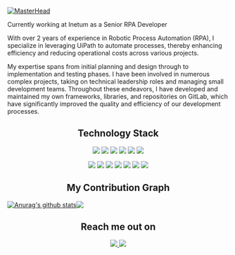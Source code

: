 [![MasterHead](https://github.com/martin-fustes/martin-fustes/blob/main/header_.png?raw=true)](https://github.com/martin-fustes/martin-fustes.git)

Currently working at Inetum as a Senior RPA Developer

With over 2 years of experience in Robotic Process Automation (RPA), I specialize in leveraging UiPath to automate processes, thereby enhancing efficiency and reducing operational costs across various projects.

My expertise spans from initial planning and design through to implementation and testing phases. I have been involved in numerous complex projects, taking on technical leadership roles and managing small development teams. Throughout these endeavors, I have developed and maintained my own frameworks, libraries, and repositories on GitLab, which have significantly improved the quality and efficiency of our development processes.

<h2 align="center">
  Technology Stack
</h2>

<p align="center">
  <img src="https://img.shields.io/badge/-Csharp-grey?style=flat-square&logo=Csharp"/>
  <img src="https://img.shields.io/badge/-dotnet-grey?style=flat-square&logo=dotnet"/>
  <img src="https://img.shields.io/badge/-python-grey?style=flat-square&logo=python"/>
  <img src="https://img.shields.io/badge/-selenium-grey?style=flat-square&logo=selenium"/>
  <img src="https://img.shields.io/badge/-🗄️SQL-grey?style=flat-square&logo=SQL"/>
  <a href="https://git-scm.com/" target="_blank" rel="noopener noreferrer"><img src="https://img.shields.io/badge/-Git-grey?style=flat-square&logo=git"/></a>
</p>

<p align="center">
 <a href="https://www.uipath.com/" target="_blank" rel="noopener noreferrer"><img src="https://img.shields.io/badge/-🤖 UiPath-grey?style=flat-square"/></a>
 <a href="https://www.blueprism.com/" target="_blank" rel="noopener noreferrer"><img src="https://img.shields.io/badge/-🤖 Blue Prism-grey?style=flat-square&logo=Blueprism"/></a>
 <a href="https://unity.com/" target="_blank" rel="noopener noreferrer"><img src="https://img.shields.io/badge/-Unity-grey?style=flat-square&logo=Unity"/></a>
 <a href="https://www.postgresql.org/" target="_blank" rel="noopener noreferrer"><img src="https://img.shields.io/badge/-postgresql-grey?style=flat-square&logo=postgresql"/></a>
 <a href="https://www.mysql.com/" target="_blank" rel="noopener noreferrer"><img src="https://img.shields.io/badge/-MySQL-grey?style=flat-square&logo=mysql"/></a>
 <a href="https://github.com/about" target="_blank" rel="noopener noreferrer"><img src="https://img.shields.io/badge/-GitHub-grey?style=flat-square&logo=github"/></a>
 <a href="https://about.gitlab.com/" target="_blank" rel="noopener noreferrer"><img src="https://img.shields.io/badge/-GitLab-grey?style=flat-square&logo=gitlab"/></a>
</p>

<h2 align="center">
  My Contribution Graph
</h2>

<a href="https://github.com/anuraghazra/github-readme-stats"><img align="center" src="https://github-readme-stats.vercel.app/api?username=martin-fustes&show_icons=true&&theme=city_lights&hide_border=true" alt="Anurag's github stats" /></a><a href="https://github.com/anuraghazra/github-readme-stats"><img align="center" src="https://github-readme-stats.vercel.app/api/top-langs/?username=martin-fustes&theme=city_lights&layout=compact&hide_border=true" /></a>

<h2 align="center">Reach me out on</h2>

<p align="center">
  <a href="mailto: martinfnovo@gmail.com">
    <img src="https://img.shields.io/badge/-Martin Fustes-c14438?style=flat-square&logo=Gmail&logoColor=white&link=mailto:martinfnovo@gmail.com"/>
  </a>
  <a href="https://www.linkedin.com/in/martin-fustes/">
    <img src="https://img.shields.io/badge/-Martin Fustes-blue?style=flat-square&logo=Linkedin&logoColor=white&link=https://www.linkedin.com/in/martin-fustes/"/>
  </a>
</p>
